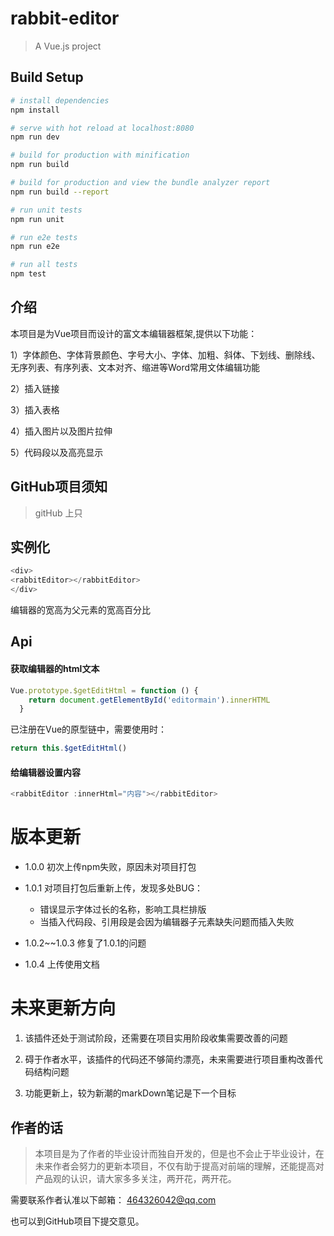 # rabbit-editor

> A Vue.js project

## Build Setup

``` bash
# install dependencies
npm install

# serve with hot reload at localhost:8080
npm run dev

# build for production with minification
npm run build

# build for production and view the bundle analyzer report
npm run build --report

# run unit tests
npm run unit

# run e2e tests
npm run e2e

# run all tests
npm test
```

## 介绍

本项目是为Vue项目而设计的富文本编辑器框架,提供以下功能：

1）字体颜色、字体背景颜色、字号大小、字体、加粗、斜体、下划线、删除线、无序列表、有序列表、文本对齐、缩进等Word常用文体编辑功能

2）插入链接


3）插入表格

4）插入图片以及图片拉伸

5）代码段以及高亮显示

## GitHub项目须知

> gitHub 上只

## 实例化
```javascript
<div>
<rabbitEditor></rabbitEditor>
</div>
```

编辑器的宽高为父元素的宽高百分比

## Api

#### 获取编辑器的html文本

```javascript
Vue.prototype.$getEditHtml = function () {
    return document.getElementById('editormain').innerHTML
  }
```

已注册在Vue的原型链中，需要使用时：
```javascript
return this.$getEditHtml()
```


#### 给编辑器设置内容

```javascript
<rabbitEditor :innerHtml="内容"></rabbitEditor>
```

# 版本更新

- 1.0.0   初次上传npm失败，原因未对项目打包

- 1.0.1   对项目打包后重新上传，发现多处BUG：
  - 错误显示字体过长的名称，影响工具栏排版
  - 当插入代码段、引用段是会因为编辑器子元素缺失问题而插入失败

- 1.0.2~~1.0.3  修复了1.0.1的问题

- 1.0.4  上传使用文档

# 未来更新方向
1. 该插件还处于测试阶段，还需要在项目实用阶段收集需要改善的问题

2. 碍于作者水平，该插件的代码还不够简约漂亮，未来需要进行项目重构改善代码结构问题

3. 功能更新上，较为新潮的markDown笔记是下一个目标

## 作者的话

> 本项目是为了作者的毕业设计而独自开发的，但是也不会止于毕业设计，在未来作者会努力的更新本项目，不仅有助于提高对前端的理解，还能提高对产品观的认识，请大家多多关注，两开花，两开花。

需要联系作者认准以下邮箱：
464326042@qq.com

也可以到GitHub项目下提交意见。
